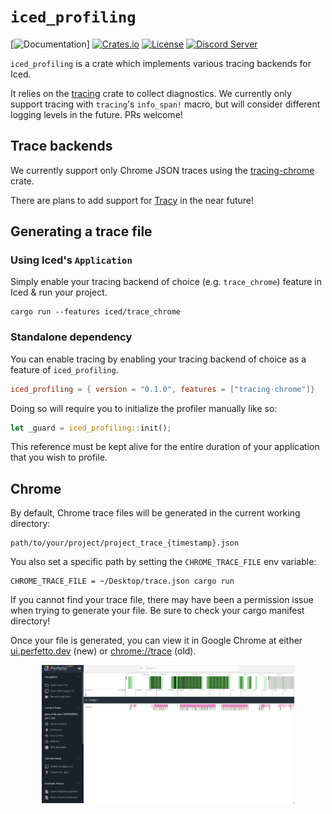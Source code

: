 # `iced_profiling`
[![Documentation](https://docs.rs/iced_profiling/badge.svg)]
[![Crates.io](https://img.shields.io/crates/v/iced_profiling.svg)](https://crates.io/crates/iced_profiling)
[![License](https://img.shields.io/crates/l/iced_profiling.svg)](https://github.com/iced-rs/iced/blob/master/LICENSE)
[![Discord Server](https://img.shields.io/discord/628993209984614400?label=&labelColor=6A7EC2&logo=discord&logoColor=ffffff&color=7389D8)](https://discord.gg/3xZJ65GAhd)

`iced_profiling` is a crate which implements various tracing backends for Iced.

It relies on the [tracing](https://crates.io/crates/tracing) crate to collect diagnostics. We currently only support 
tracing with `tracing`'s `info_span!` macro, but will consider different logging levels in the future. PRs welcome!

## Trace backends

We currently support only Chrome JSON traces using the [tracing-chrome](https://crates.io/crates/tracing-chrome) crate.

There are plans to add support for [Tracy](https://github.com/wolfpld/tracy) in the near future!

## Generating a trace file

### Using Iced's `Application`

Simply enable your tracing backend of choice (e.g. `trace_chrome`) feature in Iced & run your project.

```shell
cargo run --features iced/trace_chrome
```
### Standalone dependency

You can enable tracing by enabling your tracing backend of choice as a feature of `iced_profiling`.

```toml
iced_profiling = { version = "0.1.0", features = ["tracing-chrome"]}
```

Doing so will require you to initialize the profiler manually like so:

```rust
let _guard = iced_profiling::init();
```

This reference must be kept alive for the entire duration of your application that you wish to profile.

## Chrome

By default, Chrome trace files will be generated in the current working directory:
```shell
path/to/your/project/project_trace_{timestamp}.json
```

You also set a specific path by setting the `CHROME_TRACE_FILE` env variable:
```shell
CHROME_TRACE_FILE = ~/Desktop/trace.json cargo run
```

If you cannot find your trace file, there may have been a permission issue when trying to generate your file. Be sure to check your cargo manifest directory!

Once your file is generated, you can view it in Google Chrome at either [ui.perfetto.dev](ui.perfetto.dev) (new) or [chrome://trace](chrome://trace) (old).

<p align="center">
  <img alt="The native target" src="../docs/images/perfetto.png" width="80%">
</p>